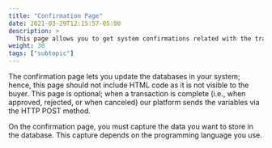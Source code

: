 ```yaml
---
title: "Confirmation Page"
date: 2021-03-29T12:15:57-05:00
description: >
  This page allows you to get system confirmations related with the transaction results. You can update your system's inventories, orders, or databases. This page is not visible to the customer and its goal is to enable communication between systems. The data is sent via the HTTP POST method. </br>If the payer generates payment retries during the payment process, a confirmation page is generated for each transaction. This page is invoked for approved and rejected states.
weight: 30
tags: ["subtopic"]
---
```


The confirmation page lets you update the databases in your system; hence, this page should not include HTML code as it is not visible to the buyer. This page is optional; when a transaction is complete (i.e., when approved, rejected, or when canceled) our platform sends the variables via the HTTP POST method.

On the confirmation page, you must capture the data you want to store in the database. This capture depends on the programming language you use.
